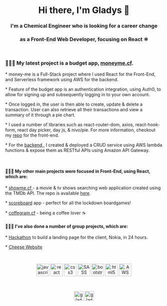<h1 align="center">Hi there, I'm Gladys 👋 </h1>
<h3 align="center">I'm a Chemical Engineer who is looking for a career change </h3>
<h3 align="center">as a Front-End Web Developer, focusing on React ⚛️</h3>
<br>

<h3>
👩🏼‍💻     My latest project is a budget app, <a href="https://www.moneyme.cf" target="_blank">moneyme.cf</a>.
</h3>
<p> 
* money-me is a Full-Stack project where I used React for the Front-End, and Serverless framework using AWS for the backend. 
</p>
<p>
* Feature of the budget app is an authentication integration, using Auth0, to allow for signing up and subsequently logging in to your own account. 
</p>
<p>
* Once logged in, the user is then able to create, update & delete a transaction. User can also retrieve all their transactions and view a summary of it through a pie chart. 
</p>
<p>
* I used a number of libraries such as react-router-dom, axios, react-hook-form, react day picker, day js, & nivo/pie. For more information, checkout my <a href="https://github.com/gladys-pascual/my-money-front-end-react" target="_blank">repo</a> for the front-end. 
</p>
<p> * For the <a href="https://github.com/gladys-pascual/my-money-back-end-transaction-service" target="_blank"> backend </a>, I created & deployed a CRUD service using AWS lambda functions & expose them as RESTful APIs using Amazon API Gateway.
</p>


<br>

<h4>
👩🏼‍💻     My other main projects were focused in Front-End, using React, which are:
</h4>
<p>
* <a href="https://www.showme.cf/" target="_blank"> showme.cf </a> - a movie & tv shows searching web application created using the TMDb API. The repo is available <a href="https://github.com/gladys-pascual/movie-tv-search-app" target="_blank"> here</a>. 
</p>
<p>
* <a href="https://score-me.netlify.app/" target="_blank"> scoreboard</a> app - perfect for all the lockdown boardgames!   
</p>
<p>
* <a href="https://www.coffeegram.cf" target="_blank">coffegram.cf</a> - being a coffee lover ☕
</p>

<h4>
👩🏼‍💻     I've also done a number of group projects, which are:
</h4>
<p>
  * <a href="https://hackaton-group2-deploy-nokia.netlify.app/">Hackathon</a> to build a landing page for the client, Nokia, in 24 hours. 
</p>
<p>
  * <a href="https://gladys-pascual.github.io/cheese-website/blog-home.html/">Cheese Website</a> 
</p>

<br>
<p align="center">
  <img src="https://devicons.github.io/devicon/devicon.git/icons/javascript/javascript-original.svg" alt="javascript" width="40" height="40"/>
  <img src="https://devicons.github.io/devicon/devicon.git/icons/react/react-original-wordmark.svg" alt="react" width="40" height="40"/>
  <img src="https://devicons.github.io/devicon/devicon.git/icons/css3/css3-original-wordmark.svg" alt="css3" width="40" height="40"/>
  <img src="https://devicons.github.io/devicon/devicon.git/icons/sass/sass-original.svg" alt="SASS" width="40" height="40"/>
  <img src="https://devicons.github.io/devicon/devicon.git/icons/bootstrap/bootstrap-plain.svg" alt="bootstrap" width="40" height="40"/>
  <img src="https://devicons.github.io/devicon/devicon.git/icons/html5/html5-original-wordmark.svg" alt="html5" width="40" height="40"/>
  <img src="https://devicons.github.io/devicon/devicon.git/icons/amazonwebservices/amazonwebservices-original-wordmark.svg" alt="AWS" width="40" height="40"/>
</p>
<br>
<p align="center"> 
<a href="https://www.linkedin.com/in/gladyspascual/" target="_blank"><img align="center" src="https://cdn.jsdelivr.net/npm/simple-icons@3.0.1/icons/linkedin.svg" alt="gladys-linkedin" height="30" width="30" /></a>
<a href="https://dev.to/gladyspascual" target="_blank"><img align="center" src="https://cdn.jsdelivr.net/npm/simple-icons@3.0.1/icons/dev-dot-to.svg" alt="gladys dev" height="30" width="30" /></a>
</p>
